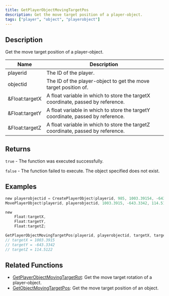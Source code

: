 ```yaml
---
title: GetPlayerObjectMovingTargetPos
description: Get the move target position of a player-object.
tags: ["player", "object", "playerobject"]
---
```


<VersionWarn version='omp v1.1.0.2612' />

## Description

Get the move target position of a player-object.

| Name           | Description                                                                     |
|----------------|---------------------------------------------------------------------------------|
| playerid       | The ID of the player.                                                           |
| objectid       | The ID of the player-object to get the move target position of.                 |
| &Float:targetX | A float variable in which to store the targetX coordinate, passed by reference. |
| &Float:targetY | A float variable in which to store the targetY coordinate, passed by reference. |
| &Float:targetZ | A float variable in which to store the targetZ coordinate, passed by reference. |

## Returns

`true` - The function was executed successfully.

`false` - The function failed to execute. The object specified does not exist.

## Examples

```c
new playerobjectid = CreatePlayerObject(playerid, 985, 1003.39154, -643.33423, 122.35060,   0.00000, 1.00000, 24.00000);
MovePlayerObject(playerid, playerobjectid, 1003.3915, -643.3342, 114.5122,  0.8);

new 
    Float:targetX,
    Float:targetY,
    Float:targetZ;

GetPlayerObjectMovingTargetPos(playerid, playerobjectid, targetX, targetY, targetZ);
// targetX = 1003.3915
// targetY = -643.3342
// targetZ = 114.5122
```

## Related Functions

- [GetPlayerObjectMovingTargetRot](GetPlayerObjectMovingTargetRot): Get the move target rotation of a player-object.
- [GetObjectMovingTargetPos](GetObjectMovingTargetPos): Get the move target position of an object.
